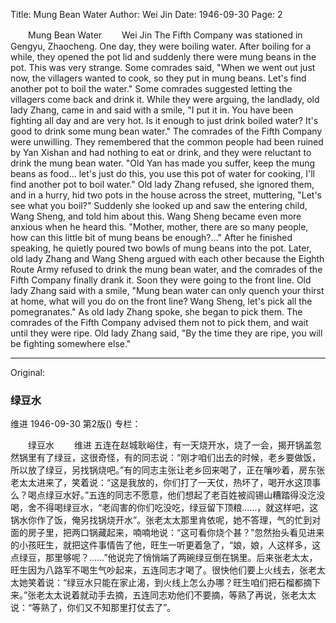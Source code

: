 Title: Mung Bean Water
Author: Wei Jin
Date: 1946-09-30
Page: 2

　　Mung Bean Water
　　Wei Jin
    The Fifth Company was stationed in Gengyu, Zhaocheng. One day, they were boiling water. After boiling for a while, they opened the pot lid and suddenly there were mung beans in the pot. This was very strange. Some comrades said, "When we went out just now, the villagers wanted to cook, so they put in mung beans. Let's find another pot to boil the water." Some comrades suggested letting the villagers come back and drink it. While they were arguing, the landlady, old lady Zhang, came in and said with a smile, "I put it in. You have been fighting all day and are very hot. Is it enough to just drink boiled water? It's good to drink some mung bean water." The comrades of the Fifth Company were unwilling. They remembered that the common people had been ruined by Yan Xishan and had nothing to eat or drink, and they were reluctant to drink the mung bean water. "Old Yan has made you suffer, keep the mung beans as food... let's just do this, you use this pot of water for cooking, I'll find another pot to boil water." Old lady Zhang refused, she ignored them, and in a hurry, hid two pots in the house across the street, muttering, "Let's see what you boil?" Suddenly she looked up and saw the entering child, Wang Sheng, and told him about this. Wang Sheng became even more anxious when he heard this. "Mother, mother, there are so many people, how can this little bit of mung beans be enough?..." After he finished speaking, he quietly poured two bowls of mung beans into the pot. Later, old lady Zhang and Wang Sheng argued with each other because the Eighth Route Army refused to drink the mung bean water, and the comrades of the Fifth Company finally drank it. Soon they were going to the front line. Old lady Zhang said with a smile, "Mung bean water can only quench your thirst at home, what will you do on the front line? Wang Sheng, let's pick all the pomegranates." As old lady Zhang spoke, she began to pick them. The comrades of the Fifth Company advised them not to pick them, and wait until they were ripe. Old lady Zhang said, "By the time they are ripe, you will be fighting somewhere else."



<hr /> 

Original: 


### 绿豆水
维进
1946-09-30
第2版()
专栏：

　　绿豆水
　　维进
    五连在赵城耿峪住，有一天烧开水，烧了一会，揭开锅盖忽然锅里有了绿豆，这很奇怪，有的同志说：“刚才咱们出去的时候，老乡要做饭，所以放了绿豆，另找锅烧吧。”有的同志主张让老乡回来喝了，正在嚷吵着，房东张老太太进来了，笑着说：“这是我放的，你们打了一天仗，热坏了，喝开水这顶事么？喝点绿豆水好。”五连的同志不愿意，他们想起了老百姓被阎锡山糟踏得没汔没喝，舍不得喝绿豆水，“老阎害的你们吃没吃，绿豆留下顶粮……，就这样吧，这锅水你作了饭，俺另找锅烧开水”。张老太太那里肯依呢，她不答理，气的忙到对面的房子里，把两口锅藏起来，喃喃地说：“这可看你烧个甚？”忽然抬头看见进来的小孩旺生，就把这件事情告了他，旺生一听更着急了，“娘，娘，人这样多，这点绿豆，那里够呢？……”他说完了悄悄端了两碗绿豆倒在锅里。后来张老太太，旺生因为八路军不喝生气吵起来，五连同志才喝了。很快他们要上火线去，张老太太她笑着说：“绿豆水只能在家止渴，到火线上怎么办哪？旺生咱们把石榴都摘下来。”张老太太说着就动手去摘，五连同志劝他们不要摘，等熟了再说，张老太太说：“等熟了，你们又不知那里打仗去了”。
